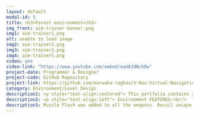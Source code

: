 ```yaml
---
layout: default
modal-id: 5
title: <h3>Forest environment</h3>
img_front: aim-trainer-banner.png
img1: aim-trainer1.png
alt: unable to load image
img2: aim-trainer2.png
img3: aim-trainer3.png
img4: aim-trainer5.png
video: yes
video-link: "https://www.youtube.com/embed/eaU8JdNck8w"
project-date: Programmer & Designer
project-code: GitHub Repository
project-link: https://github.com/marwaha-raghav/V-Nav-Virtual-Navigation-Environment-
category: Environment/Level Design
description1: <p style="text-align:centered"> This portfolio contains a test "3D environment level" based on a forest. The design of the environment was done using the Unity game engine. Free to use assets from the Unity store were used to model the environment. Unity terrain tools were used to generate the terrain and free to use 3d confier tree pack was used for the trees depicted in the environment.</p>
description2: <p style="text-align:left"> Environment FEATURES-<br/>  The level features a forest environment with large, medium and small conifer tree models.</p>
description3: Muzzle Flash was added to all the weapons. Recoil unique to each weapon was also added. The bullet system and hit registeration was designed around the concept of raycasting. Reload system was also added. physics to bullets and other environment meshes was also added, particle effect on hit registeration by a mesh led to a small spark or explosion. Enemy was added and was fully destructible. small part of UI had been completed like addition of cross hairs and FPS counter.
---
```

